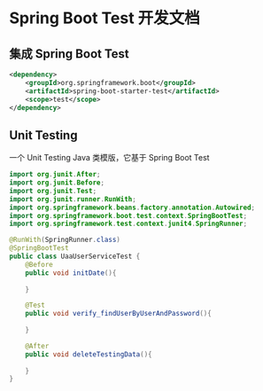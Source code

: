 # Spring Boot Test 开发文档
## 集成 Spring Boot Test 
```xml
<dependency>
    <groupId>org.springframework.boot</groupId>
    <artifactId>spring-boot-starter-test</artifactId>
    <scope>test</scope>
</dependency>
```
## Unit Testing
一个 Unit Testing Java 类模版，它基于 Spring Boot Test
```java
import org.junit.After;
import org.junit.Before;
import org.junit.Test;
import org.junit.runner.RunWith;
import org.springframework.beans.factory.annotation.Autowired;
import org.springframework.boot.test.context.SpringBootTest;
import org.springframework.test.context.junit4.SpringRunner;

@RunWith(SpringRunner.class)
@SpringBootTest
public class UaaUserServiceTest {
    @Before
    public void initDate(){
        
    }

    @Test
    public void verify_findUserByUserAndPassword(){
        
    }

    @After
    public void deleteTestingData(){
       
    }
}

```